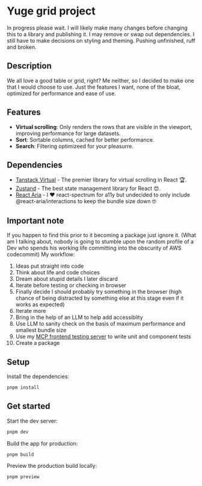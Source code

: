 # Yuge grid project
In progress please wait. I will likely make many changes before changing this to a library and publishing it. I may remove or swap out dependencies. I still have to make decisions on styling and theming. Pushing unfinished, ruff and broken.
## Description
We all love a good table or grid, right? Me neither, so I decided to make one that I would choose to use. Just the features I want, none of the bloat, optimized for performance and ease of use. 
## Features
- **Virtual scrolling**: Only renders the rows that are visible in the viewport, improving performance for large datasets.
- **Sort**: Sortable columns, cached for better performance.
- **Search**: Filtering optimizeed for your pleasurre.

## Dependencies
- [Tanstack Virtual](https://tanstack.com/virtual/latest) - The premier library for virtual scrolling in React 🏆.
- [Zustand](https://github.com/pmndrs/zustand) - The best state management library for React 😍.
- [React Aria](https://react-spectrum.adobe.com/react-aria/getting-started.html) - I ❤️ react-spectrum for a11y but undecided to only include @react-aria/interactions to keep the bundle size down 🤓

## Important note
If you happen to find this prior to it becoming a package just ignore it. 
(What am I talking about, nobody is going to stumble upon the random profile of a Dev who spends his working life committing into the obscurity of AWS codecommit)
My workflow:
1. Ideas put straight into code
2. Think about life and code choices
3. Dream about stupid details I later discard
4. Iterate before testing or checking in browser
5. Finally decide I should probably try something in the browser (high chance of being distracted by something else at this stage even if it works as expected)
6. Iterate more
7. Bring in the help of an LLM to help add accessiblity
8. Use LLM to sanity check on the basis of maximum performance and smallest bundle size
9. Use my [MCP frontend testing server](https://github.com/StudentOfJS/mcp-frontend-testing) to write unit and component tests
10. Create a package
## Setup

Install the dependencies:

```bash
pnpm install
```

## Get started

Start the dev server:

```bash
pnpm dev
```

Build the app for production:

```bash
pnpm build
```

Preview the production build locally:

```bash
pnpm preview
```
